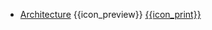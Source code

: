 * [Architecture]({{baseUrl}}/architecture/)
  <trigger for="pop:architecture-preview">{{icon_preview}}</trigger> [{{icon_print}}](print.html)

<popover id="pop:architecture-preview" title="Architecture {{icon_preview}}" placement="right">
  <div slot="content">
    <include src="preview.md" />
  </div>
</popover>
